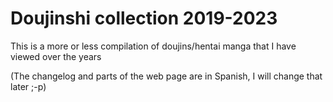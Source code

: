# Doujinshi collection 2019-2023

This is a more or less compilation of doujins/hentai manga that I have viewed over the years

(The changelog and parts of the web page are in Spanish, I will change that later ;-p)
